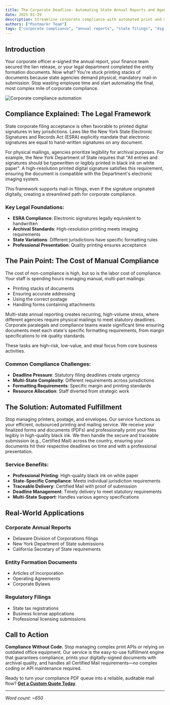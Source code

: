 ```yaml
---
title: The Corporate Deadline: Automating State Annual Reports and Agency Forms with Printed Digital Signatures
date: 2025-01-29
description: Streamline corporate compliance with automated print and mail services for state annual reports and agency forms.
authors: ["Postmarkr Team"]
tags: ["corporate compliance", "annual reports", "state filings", "digital signatures", "automation"]
---
```


## Introduction

Your corporate officer e-signed the annual report, your finance team secured the lien release, or your legal department completed the entity formation documents. Now what? You're stuck printing stacks of documents because state agencies demand physical, mandatory mail-in submission. Stop wasting employee time and start automating the final, most complex mile of corporate compliance.

![Corporate compliance automation](/banner-images/default-banner.webp)

## Compliance Explained: The Legal Framework

State corporate filing acceptance is often favorable to printed digital signatures in key jurisdictions. Laws like the New York State Electronic Signatures and Records Act (ESRA) explicitly mandate that electronic signatures are equal to hand-written signatures on any document. 

For physical mailings, agencies prioritize legibility for archival purposes. For example, the New York Department of State requires that "All entries and signatures should be typewritten or legibly printed in black ink on white paper". A high-resolution printed digital signature satisfies this requirement, ensuring the document is compatible with the Department's electronic imaging system.

This framework supports mail-in filings, even if the signature originated digitally, creating a streamlined path for corporate compliance.

### Key Legal Foundations:
- **ESRA Compliance**: Electronic signatures legally equivalent to handwritten
- **Archival Standards**: High-resolution printing meets imaging requirements
- **State Variations**: Different jurisdictions have specific formatting rules
- **Professional Presentation**: Quality printing ensures acceptance

## The Pain Point: The Cost of Manual Compliance

The cost of non-compliance is high, but so is the labor cost of compliance. Your staff is spending hours managing manual, multi-part mailings:

- Printing stacks of documents
- Ensuring accurate addressing
- Using the correct postage
- Handling forms containing attachments

Multi-state annual reporting creates recurring, high-volume stress, where different agencies require physical mailings to meet statutory deadlines. Corporate paralegals and compliance teams waste significant time ensuring documents meet each state's specific formatting requirements, from margin specifications to ink quality standards.

These tasks are high-risk, low-value, and steal focus from core business activities.

### Common Compliance Challenges:
- **Deadline Pressure**: Statutory filing deadlines create urgency
- **Multi-State Complexity**: Different requirements across jurisdictions
- **Formatting Requirements**: Specific margin and printing standards
- **Resource Allocation**: Staff diverted from strategic work

## The Solution: Automated Fulfillment

Stop managing printers, postage, and envelopes. Our service functions as your efficient, outsourced printing and mailing service. We receive your finalized forms and documents (PDFs) and professionally print your files legibly in high-quality black ink. We then handle the secure and traceable submission (e.g., Certified Mail) across the country, ensuring your documents hit their respective deadlines on time and with a professional presentation.

### Service Benefits:
- **Professional Printing**: High-quality black ink on white paper
- **State-Specific Compliance**: Meets individual jurisdiction requirements
- **Traceable Delivery**: Certified Mail with proof of submission
- **Deadline Management**: Timely delivery to meet statutory requirements
- **Multi-State Support**: Handles various agency specifications

## Real-World Applications

### Corporate Annual Reports
- Delaware Division of Corporations filings
- New York Department of State submissions
- California Secretary of State requirements

### Entity Formation Documents
- Articles of Incorporation
- Operating Agreements
- Corporate Bylaws

### Regulatory Filings
- State tax registrations
- Business license applications
- Professional licensing submissions

## Call to Action

**Compliance Without Code.** Stop managing complex print APIs or relying on outdated office equipment. Our service is the easy-to-use fulfillment engine that guarantees compliance, prints your digitally-signed documents with archival quality, and handles all Certified Mail requirements—no complex coding or API maintenance required.

Ready to turn your compliance PDF queue into a reliable, auditable mail flow? **[Get a Custom Quote Today](https://postmarkr.com)**.

---

*Word count: ~650*